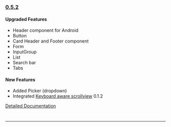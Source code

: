 ### [0.5.2](https://github.com/GeekyAnts/NativeBase/releases/tag/v0.5.2)

#### Upgraded Features

* Header component for Android
* Button
* Card Header and Footer component
* Form
* InputGroup
* List
* Search bar
* Tabs

#### New Features
* Added Picker (dropdown)
* Integrated [Keyboard aware scrollview](https://github.com/APSL/react-native-keyboard-aware-scroll-view) 0.1.2

[Detailed Documentation](http://nativebase.io/docs/v0.5.2/)

<hr style="margin-top: 40px">
